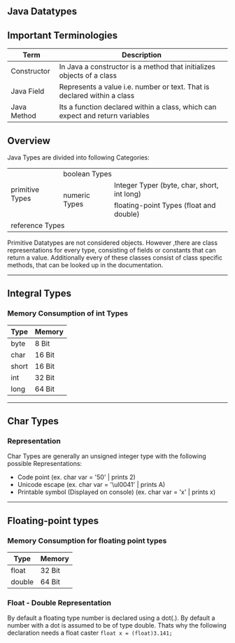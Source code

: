 ## Java Datatypes

## Important Terminologies

| Term | Description|
| --- | --- |
| Constructor | In Java a constructor is a method that initializes objects of a class |
| Java Field | Represents a value i.e. number or text. That is declared within a class|
| Java Method | Its a function declared within a class, which can expect and return variables |

## Overview

Java Types are divided into following Categories:


<table>
<tbody>
<tr>
<td rowspan=3>primitive Types</td>
<td colspan=2>boolean Types</td>
</tr>
<tr>
<td rowspan=2>numeric Types</td>
<td>Integer Typer (byte, char, short, int long)</td>
</tr>
<tr>
<td>floating-point Types (float and double)        
</tr>
<tr>
<td colspan=3>reference Types</td>
</tr>
</tbody>
</table>

Primitive Datatypes are not considered objects. However ,there are class representations for every type, consisting of fields or constants that can return a value. Additionally every of these classes consist of class specific methods, that can be looked up in the documentation. 

---

## Integral Types

### Memory Consumption of int Types

| Type | Memory|
| --- | --- |
| byte | 8 Bit |
| char | 16 Bit |
| short | 16 Bit |
| int | 32 Bit |
| long | 64 Bit |

---

## Char Types

### Representation

Char Types are generally an unsigned integer type with the following possible Representations:
- Code point (ex. char var = '50' | prints 2)
- Unicode escape (ex. char var = '\ul0041' | prints A)
- Printable symbol (Displayed on console) (ex. char var = 'x' | prints x)

--- 

## Floating-point types

### Memory Consumption for floating point types

| Type | Memory |
| --- | --- |
| float | 32 Bit |
| double | 64 Bit |

### Float - Double Representation

By default a floating type number is declared using a dot(.). By default a number with a dot is assumed to be of type double. Thats why the following declaration needs a float caster `float x = (float)3.141;`
